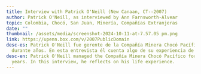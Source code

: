 ```yaml
---
title: Interview with Patrick O'Neill (New Canaan, CT--2007)
author: Patrick O'Neill, as interviewed by Ann Farnsworth-Alvear
topic: Colombia, Chocó, San Juan, Minería, Compañías Extranjeras
date: ""
thumbnail: /assets/media/screenshot-2024-10-11-at-7.57.05 pm.png
link: https://upenn.box.com/v/2007PublicDomain
desc-es: Patrick O'Neill fue gerente de la Compañía Minera Chocó Pacífico
  durante años. En esta entrevista él cuenta algo de su experiencia de vida.
desc-en: Patrick O'Neill managed the Compañía Minera Chocó Pacífico for many
  years. In this interview, he reflects on his life experience.
---
```

